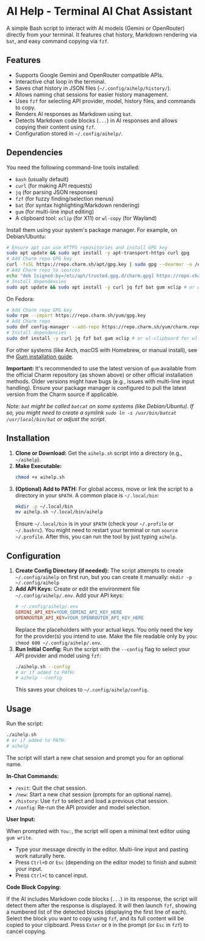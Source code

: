 # AI Help - Terminal AI Chat Assistant

A simple Bash script to interact with AI models (Gemini or OpenRouter) directly from your terminal. It features chat history, Markdown rendering via `bat`, and easy command copying via `fzf`.

## Features

*   Supports Google Gemini and OpenRouter compatible APIs.
*   Interactive chat loop in the terminal.
*   Saves chat history in JSON files (`~/.config/aihelp/history/`).
*   Allows naming chat sessions for easier history management.
*   Uses `fzf` for selecting API provider, model, history files, and commands to copy.
*   Renders AI responses as Markdown using `bat`.
*   Detects Markdown code blocks (```...```) in AI responses and allows copying their content using `fzf`.
*   Configuration stored in `~/.config/aihelp/`.

## Dependencies

You need the following command-line tools installed:

*   `bash` (usually default)
*   `curl` (for making API requests)
*   `jq` (for parsing JSON responses)
*   `fzf` (for fuzzy finding/selection menus)
*   `bat` (for syntax highlighting/Markdown rendering)
*   `gum` (for multi-line input editing)
*   A clipboard tool: `xclip` (for X11) or `wl-copy` (for Wayland)

Install them using your system's package manager. For example, on Debian/Ubuntu:
```bash
# Ensure apt can use HTTPS repositories and install GPG key
sudo apt update && sudo apt install -y apt-transport-https curl gpg
# Add Charm repo GPG key
curl -fsSL https://repo.charm.sh/apt/gpg.key | sudo gpg --dearmor -o /etc/apt/trusted.gpg.d/charm.gpg
# Add Charm repo to sources
echo "deb [signed-by=/etc/apt/trusted.gpg.d/charm.gpg] https://repo.charm.sh/apt/ * *" | sudo tee /etc/apt/sources.list.d/charm.list
# Install dependencies
sudo apt update && sudo apt install -y curl jq fzf bat gum xclip # or wl-clipboard for wl-copy
```
On Fedora:
```bash
# Add Charm repo GPG key
sudo rpm --import https://repo.charm.sh/yum/gpg.key
# Add Charm repo
sudo dnf config-manager --add-repo https://repo.charm.sh/yum/charm.repo
# Install dependencies
sudo dnf install -y curl jq fzf bat gum xclip # or wl-clipboard for wl-copy
```
For other systems (like Arch, macOS with Homebrew, or manual install), see the [Gum installation guide](https://github.com/charmbracelet/gum#installation).

**Important:** It's recommended to use the latest version of `gum` available from the official Charm repository (as shown above) or other official installation methods. Older versions might have bugs (e.g., issues with multi-line input handling). Ensure your package manager is configured to pull the latest version from the Charm source if applicable.

*Note: `bat` might be called `batcat` on some systems (like Debian/Ubuntu). If so, you might need to create a symlink `sudo ln -s /usr/bin/batcat /usr/local/bin/bat` or adjust the script.*

## Installation

1.  **Clone or Download:** Get the `aihelp.sh` script into a directory (e.g., `~/aihelp`).
2.  **Make Executable:**
    ```bash
    chmod +x aihelp.sh
    ```
3.  **(Optional) Add to PATH:** For global access, move or link the script to a directory in your `$PATH`. A common place is `~/.local/bin`:
    ```bash
    mkdir -p ~/.local/bin
    mv aihelp.sh ~/.local/bin/aihelp
    ```
    Ensure `~/.local/bin` is in your `$PATH` (check your `~/.profile` or `~/.bashrc`). You might need to restart your terminal or run `source ~/.profile`. After this, you can run the tool by just typing `aihelp`.

## Configuration

1.  **Create Config Directory (if needed):** The script attempts to create `~/.config/aihelp` on first run, but you can create it manually: `mkdir -p ~/.config/aihelp`
2.  **Add API Keys:** Create or edit the environment file `~/.config/aihelp/.env`. Add your API keys:
    ```ini
    # ~/.config/aihelp/.env
    GEMINI_API_KEY=YOUR_GEMINI_API_KEY_HERE
    OPENROUTER_API_KEY=YOUR_OPENROUTER_API_KEY_HERE
    ```
    Replace the placeholders with your actual keys. You only need the key for the provider(s) you intend to use. Make the file readable only by you: `chmod 600 ~/.config/aihelp/.env`.
3.  **Run Initial Config:** Run the script with the `--config` flag to select your API provider and model using `fzf`:
    ```bash
    ./aihelp.sh --config
    # or if added to PATH:
    # aihelp --config
    ```
    This saves your choices to `~/.config/aihelp/config`.

## Usage

Run the script:
```bash
./aihelp.sh
# or if added to PATH:
# aihelp
```

The script will start a new chat session and prompt you for an optional name.

**In-Chat Commands:**

*   `/exit`: Quit the chat session.
*   `/new`: Start a new chat session (prompts for an optional name).
*   `/history`: Use `fzf` to select and load a previous chat session.
*   `/config`: Re-run the API provider and model selection.

**User Input:**

When prompted with `You:`, the script will open a minimal text editor using `gum write`.
*   Type your message directly in the editor. Multi-line input and pasting work naturally here.
*   Press `Ctrl+D` or `Esc` (depending on the editor mode) to finish and submit your input.
*   Press `Ctrl+C` to cancel input.

**Code Block Copying:**

If the AI includes Markdown code blocks (```...```) in its response, the script will detect them after the response is displayed. It will then launch `fzf`, showing a numbered list of the detected blocks (displaying the first line of each). Select the block you want to copy using `fzf`, and its full content will be copied to your clipboard. Press `Enter` or `0` in the prompt (or `Esc` in `fzf`) to cancel copying.
